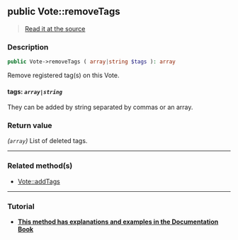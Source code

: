 ## public Vote::removeTags

> [Read it at the source](https://github.com/julien-boudry/Condorcet/blob/master/src/Vote.php#L656)

### Description    

```php
public Vote->removeTags ( array|string $tags ): array
```

Remove registered tag(s) on this Vote.
    

#### **tags:** *`array|string`*   
They can be added by string separated by commas or an array.    


### Return value   

*(`array`)* List of deleted tags.


---------------------------------------

### Related method(s)      

* [Vote::addTags](/Docs/api-reference/Vote%20Class/Vote--addTags.md)    

---------------------------------------

### Tutorial

* **[This method has explanations and examples in the Documentation Book](https://www.condorcet.io/3.AsPhpLibrary/5.Votes/2.VotesTags)**    
